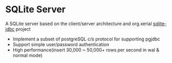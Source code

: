 # SQLite Server
A SQLite server based on the client/server architecture and org.xerial [sqlite-jdbc](https://github.com/xerial/sqlite-jdbc) project
- Implement a subset of postgreSQL c/s protocol for supporting pgjdbc
- Support simple user/password authentication
- High performance(insert 30,000 ~ 50,000+ rows per second in wal & normal mode)

